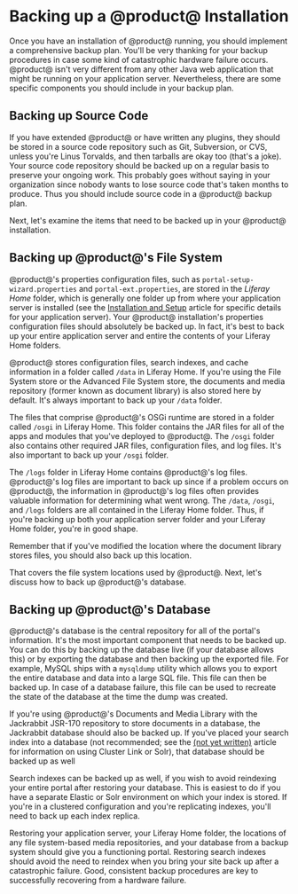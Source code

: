 # Backing up a @product@ Installation [](id=backing-up-a-liferay-installation)

Once you have an installation of @product@ running, you should implement a
comprehensive backup plan. You'll be very thanking for your backup procedures
in case some kind of catastrophic hardware failure occurs. @product@ isn't very
different from any other Java web application that might be running on your
application server. Nevertheless, there are some specific components you should
include in your backup plan.

## Backing up Source Code [](id=backing-up-source-code)

If you have extended @product@ or have written any plugins, they should be
stored in a source code repository such as Git, Subversion, or CVS, unless
you're Linus Torvalds, and then tarballs are okay too (that's a joke). Your
source code repository should be backed up on a regular basis to preserve your
ongoing work. This probably goes without saying in your organization since
nobody wants to lose source code that's taken months to produce. Thus you should
include source code in a @product@ backup plan.

Next, let's examine the items that need to be backed up in your @product@
installation.

## Backing up @product@'s File System [](id=backing-up-liferays-file-system)

@product@'s properties configuration files, such as `portal-setup-
wizard.properties` and `portal-ext.properties`, are stored in the *Liferay Home*
folder, which is generally one folder up from where your application server is
installed (see the [Installation and Setup](/discover/deployment/-/knowledge_base/7-0/installing-liferay-portal)
article for specific details for your application server). Your @product@
installation's properties configuration files should absolutely be backed up. In
fact, it's best to back up your entire application server and entire the
contents of your Liferay Home folders.

@product@ stores configuration files, search indexes, and cache information in a
folder called `/data` in Liferay Home. If you're using the File System store or
the Advanced File System store, the documents and media repository (former known as
document library) is also stored here by default. It's always important to back up
your `/data` folder.

The files that comprise @product@'s OSGi runtime are stored in a folder called
`/osgi` in Liferay Home. This folder contains the JAR files for all of the apps
and modules that you've deployed to @product@. The `/osgi` folder also contains
other required JAR files, configuration files, and log files. It's also
important to back up your `/osgi` folder.

The `/logs` folder in Liferay Home contains @product@'s log files. @product@'s log
files are important to back up since if a problem occurs on @product@, the
information in @product@'s log files often provides valuable information for
determining what went wrong. The `/data`, `/osgi`, and `/logs` folders are all
contained in the Liferay Home folder. Thus, if you're backing up both your
application server folder and your Liferay Home folder, you're in good shape.

Remember that if you've modified the location where the document library stores
files, you should also back up this location.

That covers the file system locations used by @product@. Next, let's discuss how
to back up @product@'s database.

## Backing up @product@'s Database [](id=backing-up-liferays-database)

@product@'s database is the central repository for all of the portal's
information. It's the most important component that needs to be backed up. You
can do this by backing up the database live (if your database allows this) or
by exporting the database and then backing up the exported file. For example,
MySQL ships with a `mysqldump` utility which allows you to export the entire
database and data into a large SQL file. This file can then be backed up. In
case of a database failure, this file can be used to recreate the state of the
database at the time the dump was created.

If you're using @product@'s Documents and Media Library with the Jackrabbit
JSR-170 repository to store documents in a database, the Jackrabbit database
should also be backed up. If you've placed your search index into a database
(not recommended; see the [(not yet written)]() article for information on
using Cluster Link or Solr), that database should be backed up as well

Search indexes can be backed up as well, if you wish to avoid reindexing your
entire portal after restoring your database. This is easiest to do if you have
a separate Elastic or Solr environment on which your index is stored. If you're in a
clustered configuration and you're replicating indexes, you'll need to back up
each index replica.

Restoring your application server, your Liferay Home folder, the locations of
any file system-based media repositories, and your database from a backup system
should give you a functioning portal. Restoring search indexes should avoid the
need to reindex when you bring your site back up after a catastrophic failure.
Good, consistent backup procedures are key to successfully recovering from a
hardware failure.
